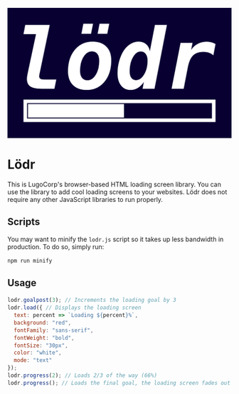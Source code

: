 ![Lödr logo](./lodr.svg)

# Lödr
This is LugoCorp's browser-based HTML loading screen library.
You can use the library to add cool loading screens to your websites.
Lödr does not require any other JavaScript libraries to run properly.

## Scripts
You may want to minify the `lodr.js` script so it takes up less bandwidth in production.
To do so, simply run:
``` bash
npm run minify
```

## Usage
``` javascript
lodr.goalpost(3); // Increments the loading goal by 3
lodr.load({ // Displays the loading screen
  text: percent => `Loading ${percent}%`,
  background: "red",
  fontFamily: "sans-serif",
  fontWeight: "bold",
  fontSize: "30px",
  color: "white",
  mode: "text"
});
lodr.progress(2); // Loads 2/3 of the way (66%)
lodr.progress(); // Loads the final goal, the loading screen fades out
```
